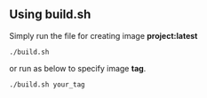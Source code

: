 ## Using build.sh
Simply run the file for creating image **project:latest** 

    ./build.sh

or run as below to specify image **tag**.

    ./build.sh your_tag
